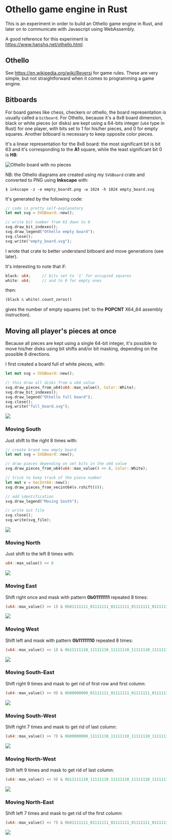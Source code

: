 # Othello game engine in Rust
This is an experiment in order to build an Othello game engine in Rust, and later on to communicate with Javascript using WebAssembly.

A good reference for this experiment is https://www.hanshq.net/othello.html.

## Othello
See https://en.wikipedia.org/wiki/Reversi for game rules. These are very simple, but not straightforward when it comes to programming a game engine. 

## Bitboards
For board games like chess, checkers or othello, the board representation is usually called a `bitboard`. For Othello, because it's a 8x8 board dimension, black or white pieces (or disks) are kept using a 64-bits integer (`u64` type in Rust) for one player, with bits set to 1 for his/her pieces, and 0 for empty squares. Another bitboard is necessary to keep opposite color pieces.

It's a linear representation for the 8x8 board: the most significant bit is bit 63 and it's corresponding to the **A1** square, while the least significant bit 0 is **H8**:

![Othello board with no pieces](./doc/empty_board.png)

NB: the Othello diagrams are created using my `SVGBoard` crate and converted to PNG using **Inkscape** with:

```command
$ inkscape -z -e empty_boardt.png -w 1024 -h 1024 empty_board.svg
```

It's generated by the following code:

```rust
// code is pretty self-explanatory
let mut svg = SVGBoard::new();

// write bit number from 63 down to 0
svg.draw_bit_indexes();
svg.draw_legend("Othello empty board");
svg.close();
svg.write("empty_board.svg");
```

I wrote that crate to better understand bitboard and move generations (see later).


It's interesting to note that if:
```rust
black: u64;     // bits set to '1' for occupied squares
white: u64;     // and to 0 for empty ones
```

then:

```rust
(black & white).count_zeros()
```

gives the number of empty squares (ref. to the **POPCNT** X64_64 assembly instruction).


## Moving all player's pieces at once
Because all pieces are kept using a single 64-bit integer, it's possible to move his/her disks using bit shifts and/or bit masking, depending on the possible 8 directions.

I first created a board full of white pieces, with:

```rust
let mut svg = SVGBoard::new();

// this draw all disks from a u64 value
svg.draw_pieces_from_u64(u64::max_value(), Color::White);
svg.draw_bit_indexes();
svg.draw_legend("Othello full board");
svg.close();
svg.write("full_board.svg");
```

![](./doc/images/full_board.png)

### Moving South
Just shift to the right 8 times with:

```rust
// create brand new empty board
let mut svg = SVGBoard::new();    

// draw pieces depending on set bits in the u64 value
svg.draw_pieces_from_u64(u64::max_value() >> 8, Color::White);

// trick to keep track of the piece number
let mut v = VecInt64::new();
svg.draw_pieces_from_vecint64(v.rshift(8));

// add identification
svg.draw_legend("Moving South");

// write out file
svg.close();
svg.write(svg_file);
```

![](./doc/images/full_board_south.png)

### Moving North
Just shift to the left 8 times with:

```rust
u64::max_value() << 8
```

![](./doc/images/full_board_north.png)

### Moving East
Shift right once and mask with pattern **0b01111111** repeated 8 times:

```rust
(u64::max_value() >> 1) & 0b01111111_01111111_01111111_01111111_01111111_01111111_01111111_01111111
```

![](./doc/images/full_board_east.png)


### Moving West
Shift left and mask with pattern **0b11111110** repeated 8 times:

```rust
(u64::max_value() << 1) & 0b11111110_11111110_11111110_11111110_11111110_11111110_11111110_11111110
```

![](./doc/images/full_board_west.png)

### Moving South-East
Shift right 9 times and mask to get rid of first row and first column:

```rust
(u64::max_value() >> 9) & 0b00000000_01111111_01111111_01111111_01111111_01111111_01111111_01111111
```

![](./doc/images/full_board_south_east.png)

### Moving South-West
Shift right 7 times and mask to get rid of last column:

```rust
(u64::max_value() >> 7) & 0b00000000_11111110_11111110_11111110_11111110_11111110_11111110_11111110
```

![](./doc/images/full_board_south_west.png)

### Moving North-West
Shift left 9 times and mask to get rid of last column:

```rust
(u64::max_value() << 9) & 0b11111110_11111110_11111110_11111110_11111110_11111110_11111110_11111110
```

![](./doc/images/full_board_north_west.png)

### Moving North-East
Shift left 7 times and mask to get rid of the first column:

```rust
(u64::max_value() << 7) & 0b01111111_01111111_01111111_01111111_01111111_01111111_01111111_01111111
```

![](./doc/images/full_board_north_east.png)